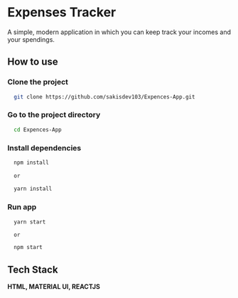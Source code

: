 
# Expenses Tracker

A simple, modern application in which you can keep track your incomes and your spendings.

## How to use

### Clone the project

```bash
  git clone https://github.com/sakisdev103/Expences-App.git
```

### Go to the project directory

```bash
  cd Expences-App
```

### Install dependencies

```bash
  npm install 
  
  or 
  
  yarn install
```

### Run app

```bash
  yarn start

  or

  npm start
```


## Tech Stack

**HTML, MATERIAL UI, REACTJS**


